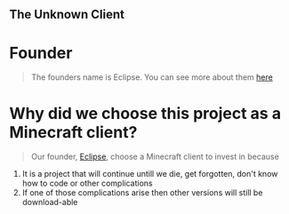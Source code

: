 ## The Unknown Client
# Founder

> The founders name is Eclipse.
> You can see more about them [here](https://eclipsethedev.github.io/AboutMe/)

# Why did we choose this project as a Minecraft client?

> Our founder, [Eclipse](https://eclipsethedev.github.io/AboutMe/), choose a Minecraft client to invest in because
1. It is a project that will continue untill we die, get forgotten, don't know how to code or other complications
2. If one of those complications arise then other versions will still be download-able
